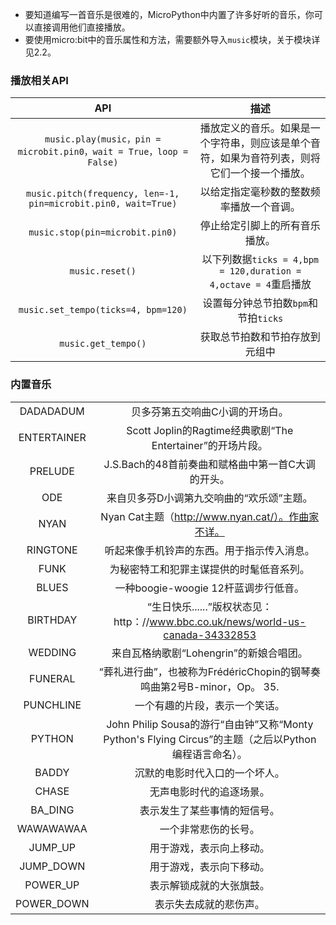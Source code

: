 - 要知道编写一首音乐是很难的，MicroPython中内置了许多好听的音乐，你可以直接调用他们直接播放。
- 要使用micro:bit中的音乐属性和方法，需要额外导入`music`模块，关于模块详见2.2。
### 播放相关API ###

| API | 描述 | 
| :------------: | :-----------: |
|`music.play(music，pin = microbit.pin0，wait = True，loop = False)`|播放定义的音乐。如果是一个字符串，则应该是单个音符，如果为音符列表，则将它们一个接一个播放。|
|`music.pitch(frequency, len=-1, pin=microbit.pin0, wait=True)`|以给定指定毫秒数的整数频率播放一个音调。|
|`music.stop(pin=microbit.pin0)`|停止给定引脚上的所有音乐播放。|
|`music.reset()`|以下列数据`ticks = 4,bpm = 120,duration = 4,octave = 4`重启播放|
|`music.set_tempo(ticks=4, bpm=120)`|设置每分钟总节拍数`bpm`和节拍`ticks`|
|`music.get_tempo()`|获取总节拍数和节拍存放到元组中|




### 内置音乐 ###

|  |  | 
| :------------: | :-----------: |
|DADADADUM|贝多芬第五交响曲C小调的开场白。 |
|ENTERTAINER|Scott Joplin的Ragtime经典歌剧“The Entertainer”的开场片段。 |
|PRELUDE|J.S.Bach的48首前奏曲和赋格曲中第一首C大调的开头。 |
|ODE|来自贝多芬D小调第九交响曲的“欢乐颂”主题。 |
|NYAN|Nyan Cat主题（http://www.nyan.cat/）。作曲家不详。 |
|RINGTONE|听起来像手机铃声的东西。用于指示传入消息。 |
|FUNK|为秘密特工和犯罪主谋提供的时髦低音系列。|
|BLUES|一种boogie-woogie 12杆蓝调步行低音。|
|BIRTHDAY|“生日快乐......”版权状态见：http：//www.bbc.co.uk/news/world-us-canada-34332853 |
|WEDDING|来自瓦格纳歌剧“Lohengrin”的新娘合唱团。 |
|FUNERAL|“葬礼进行曲”，也被称为FrédéricChopin的钢琴奏鸣曲第2号B-minor，Op。 35. |
|PUNCHLINE|一个有趣的片段，表示一个笑话。|
|PYTHON| John Philip Sousa的游行“自由钟”又称“Monty Python's Flying Circus”的主题（之后以Python编程语言命名）。 |
|BADDY| 沉默的电影时代入口的一个坏人。 |
|CHASE| 无声电影时代的追逐场景。 |
|BA_DING|表示发生了某些事情的短信号。 |
|WAWAWAWAA|一个非常悲伤的长号。|
|JUMP_UP|用于游戏，表示向上移动。|
|JUMP_DOWN|用于游戏，表示向下移动。|
|POWER_UP|表示解锁成就的大张旗鼓。|
|POWER_DOWN|表示失去成就的悲伤声。|
